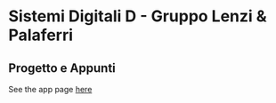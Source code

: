 # Sistemi Digitali D - Gruppo Lenzi & Palaferri

## Progetto e Appunti

See the app page [here](https://github.com/filloax/sisd/tree/main/SuperSlowMoApp)